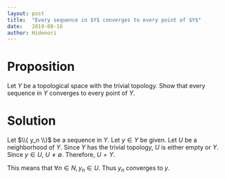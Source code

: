 ```yaml
---
layout: post
title:  "Every sequence in $Y$ converges to every point of $Y$"
date:   2019-08-16
author: Hidenori
---
```


# Proposition
Let $Y$ be a topological space with the trivial topology.
Show that every sequence in $Y$ converges to every point of $Y$.

# Solution
Let $\\{ y_n \\}$ be a sequence in $Y$.
Let $y \in Y$ be given.
Let $U$ be a neighborhood of $Y$.
Since $Y$ has the trivial topology, $U$ is either empty or $Y$.
Since $y \in U$, $U \ne \emptyset$.
Therefore, $U = Y$.

This means that $\forall n \in N, y_n \in U$.
Thus $y_n$ converges to $y$.
